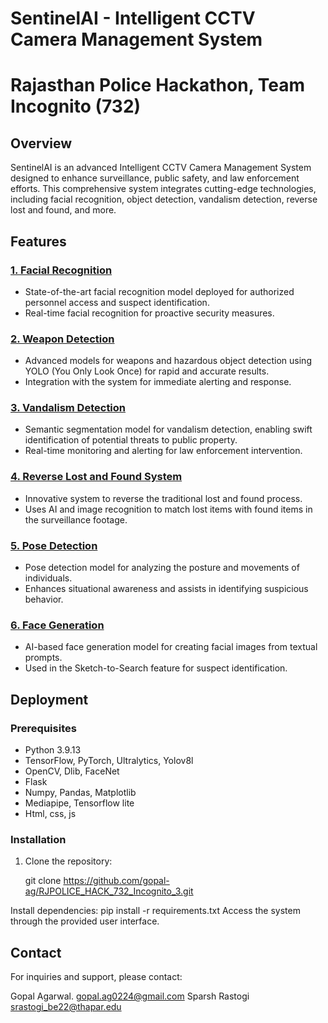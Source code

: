 # SentinelAI - Intelligent CCTV Camera Management System
# Rajasthan Police Hackathon, Team Incognito (732)

## Overview

SentinelAI is an advanced Intelligent CCTV Camera Management System designed to enhance surveillance, public safety, and law enforcement efforts. This comprehensive system integrates cutting-edge technologies, including facial recognition, object detection, vandalism detection, reverse lost and found, and more.

## Features

### [1. Facial Recognition](FaceDetection)

- State-of-the-art facial recognition model deployed for authorized personnel access and suspect identification.
- Real-time facial recognition for proactive security measures.

### [2. Weapon Detection](Weapons.ipynb)

- Advanced models for weapons and hazardous object detection using YOLO (You Only Look Once) for rapid and accurate results.
- Integration with the system for immediate alerting and response.

### [3. Vandalism Detection](Vandalism.ipynb)

- Semantic segmentation model for vandalism detection, enabling swift identification of potential threats to public property.
- Real-time monitoring and alerting for law enforcement intervention.

### [4. Reverse Lost and Found System](ReverceLost&Found)

- Innovative system to reverse the traditional lost and found process.
- Uses AI and image recognition to match lost items with found items in the surveillance footage.

### [5. Pose Detection](Pose_detet.py)

- Pose detection model for analyzing the posture and movements of individuals.
- Enhances situational awareness and assists in identifying suspicious behavior.

### [6. Face Generation](FaceDetection/Prompt_based_Image_Generation.ipynb.ipynb)

- AI-based face generation model for creating facial images from textual prompts.
- Used in the Sketch-to-Search feature for suspect identification.

## Deployment

### Prerequisites

- Python 3.9.13
- TensorFlow, PyTorch, Ultralytics, Yolov8l
- OpenCV, Dlib, FaceNet
- Flask
- Numpy, Pandas, Matplotlib
- Mediapipe, Tensorflow lite 
- Html, css, js

### Installation

1. Clone the repository:

   git clone https://github.com/gopal-ag/RJPOLICE_HACK_732_Incognito_3.git

Install dependencies: pip install -r requirements.txt
Access the system through the provided user interface.


## Contact
For inquiries and support, please contact:

Gopal Agarwal. gopal.ag0224@gmail.com
Sparsh Rastogi srastogi_be22@thapar.edu
